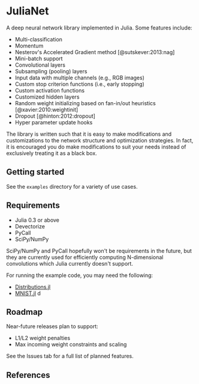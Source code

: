 <!--
To compile:
cat uncompiled_README.md | pandoc --bibliography references.bib --csl citation_style.csl | sed 's/<div class="references">//' | sed 's/<\/div>//' | pandoc -f html -t markdown | sed -e :a -e 's/<[^>]*>//g;/</N;//ba' > README.md
-->
JuliaNet
========

A deep neural network library implemented in Julia. Some features include:

-   Multi-classification
-   Momentum
-   Nesterov's Accelerated Gradient method [@sutskever:2013:nag]
-   Mini-batch support
-   Convolutional layers
-   Subsampling (pooling) layers
-   Input data with multiple channels (e.g., RGB images)
-   Custom stop criterion functions (i.e., early stopping)
-   Custom activation functions
-   Customized hidden layers
-   Random weight initializing based on fan-in/out heuristics [@xavier:2010:weightinit]
-   Dropout [@hinton:2012:dropout]
-   Hyper parameter update hooks

The library is written such that it is easy to make modifications and customizations to the network structure and optimization strategies. In fact, it is encouraged you do make modifications to suit your needs instead of exclusively treating it as a black box.


Getting started
---------------

See the `examples` directory for a variety of use cases.


Requirements
------------

-   Julia 0.3 or above
-   Devectorize
-   PyCall
-   SciPy/NumPy

SciPy/NumPy and PyCall hopefully won't be requirements in the future, but they are currently used for efficiently computing N-dimensional convolutions which Julia currently doesn't support.

For running the example code, you may need the following:
-   [Distributions.jl](https://github.com/JuliaStats/Distributions.jl)
-   [MNIST.jl](https://github.com/johnmyleswhite/MNIST.jl) d

Roadmap
-------

Near-future releases plan to support:

-   L1/L2 weight penalties
-   Max incoming weight constraints and scaling

See the Issues tab for a full list of planned features.


References
----------
